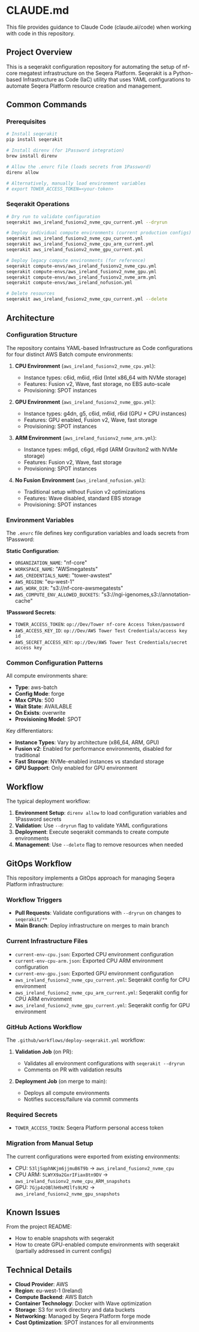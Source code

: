 # CLAUDE.md

This file provides guidance to Claude Code (claude.ai/code) when working with code in this repository.

## Project Overview

This is a seqerakit configuration repository for automating the setup of nf-core megatest infrastructure on the Seqera Platform. Seqerakit is a Python-based Infrastructure as Code (IaC) utility that uses YAML configurations to automate Seqera Platform resource creation and management.

## Common Commands

### Prerequisites
```bash
# Install seqerakit
pip install seqerakit

# Install direnv (for 1Password integration)
brew install direnv

# Allow the .envrc file (loads secrets from 1Password)
direnv allow

# Alternatively, manually load environment variables
# export TOWER_ACCESS_TOKEN=<your-token>
```

### Seqerakit Operations
```bash
# Dry run to validate configuration
seqerakit aws_ireland_fusionv2_nvme_cpu_current.yml --dryrun

# Deploy individual compute environments (current production configs)
seqerakit aws_ireland_fusionv2_nvme_cpu_current.yml
seqerakit aws_ireland_fusionv2_nvme_cpu_arm_current.yml
seqerakit aws_ireland_fusionv2_nvme_gpu_current.yml

# Deploy legacy compute environments (for reference)
seqerakit compute-envs/aws_ireland_fusionv2_nvme_cpu.yml
seqerakit compute-envs/aws_ireland_fusionv2_nvme_gpu.yml
seqerakit compute-envs/aws_ireland_fusionv2_nvme_arm.yml
seqerakit compute-envs/aws_ireland_nofusion.yml

# Delete resources
seqerakit aws_ireland_fusionv2_nvme_cpu_current.yml --delete
```

## Architecture

### Configuration Structure

The repository contains YAML-based Infrastructure as Code configurations for four distinct AWS Batch compute environments:

1. **CPU Environment** (`aws_ireland_fusionv2_nvme_cpu.yml`):
   - Instance types: c6id, m6id, r6id (Intel x86_64 with NVMe storage)
   - Features: Fusion v2, Wave, fast storage, no EBS auto-scale
   - Provisioning: SPOT instances

2. **GPU Environment** (`aws_ireland_fusionv2_nvme_gpu.yml`):
   - Instance types: g4dn, g5, c6id, m6id, r6id (GPU + CPU instances)
   - Features: GPU enabled, Fusion v2, Wave, fast storage
   - Provisioning: SPOT instances

3. **ARM Environment** (`aws_ireland_fusionv2_nvme_arm.yml`):
   - Instance types: m6gd, c6gd, r6gd (ARM Graviton2 with NVMe storage)
   - Features: Fusion v2, Wave, fast storage
   - Provisioning: SPOT instances

4. **No Fusion Environment** (`aws_ireland_nofusion.yml`):
   - Traditional setup without Fusion v2 optimizations
   - Features: Wave disabled, standard EBS storage
   - Provisioning: SPOT instances

### Environment Variables

The `.envrc` file defines key configuration variables and loads secrets from 1Password:

**Static Configuration**:
- `ORGANIZATION_NAME`: "nf-core"
- `WORKSPACE_NAME`: "AWSmegatests"
- `AWS_CREDENTIALS_NAME`: "tower-awstest"
- `AWS_REGION`: "eu-west-1"
- `AWS_WORK_DIR`: "s3://nf-core-awsmegatests"
- `AWS_COMPUTE_ENV_ALLOWED_BUCKETS`: "s3://ngi-igenomes,s3://annotation-cache"

**1Password Secrets**:
- `TOWER_ACCESS_TOKEN`: `op://Dev/Tower nf-core Access Token/password`
- `AWS_ACCESS_KEY_ID`: `op://Dev/AWS Tower Test Credentials/access key id`
- `AWS_SECRET_ACCESS_KEY`: `op://Dev/AWS Tower Test Credentials/secret access key`

### Common Configuration Patterns

All compute environments share:
- **Type**: aws-batch
- **Config Mode**: forge
- **Max CPUs**: 500
- **Wait State**: AVAILABLE
- **On Exists**: overwrite
- **Provisioning Model**: SPOT

Key differentiators:
- **Instance Types**: Vary by architecture (x86_64, ARM, GPU)
- **Fusion v2**: Enabled for performance environments, disabled for traditional
- **Fast Storage**: NVMe-enabled instances vs standard storage
- **GPU Support**: Only enabled for GPU environment

## Workflow

The typical deployment workflow:

1. **Environment Setup**: `direnv allow` to load configuration variables and 1Password secrets
2. **Validation**: Use `--dryrun` flag to validate YAML configurations
3. **Deployment**: Execute seqerakit commands to create compute environments
4. **Management**: Use `--delete` flag to remove resources when needed

## GitOps Workflow

This repository implements a GitOps approach for managing Seqera Platform infrastructure:

### Workflow Triggers
- **Pull Requests**: Validate configurations with `--dryrun` on changes to `seqerakit/**`
- **Main Branch**: Deploy infrastructure on merges to main branch

### Current Infrastructure Files
- `current-env-cpu.json`: Exported CPU environment configuration
- `current-env-cpu-arm.json`: Exported CPU ARM environment configuration  
- `current-env-gpu.json`: Exported GPU environment configuration
- `aws_ireland_fusionv2_nvme_cpu_current.yml`: Seqerakit config for CPU environment
- `aws_ireland_fusionv2_nvme_cpu_arm_current.yml`: Seqerakit config for CPU ARM environment
- `aws_ireland_fusionv2_nvme_gpu_current.yml`: Seqerakit config for GPU environment

### GitHub Actions Workflow
The `.github/workflows/deploy-seqerakit.yml` workflow:

1. **Validation Job** (on PR):
   - Validates all environment configurations with `seqerakit --dryrun`
   - Comments on PR with validation results

2. **Deployment Job** (on merge to main):
   - Deploys all compute environments
   - Notifies success/failure via commit comments

### Required Secrets
- `TOWER_ACCESS_TOKEN`: Seqera Platform personal access token

### Migration from Manual Setup
The current configurations were exported from existing environments:
- CPU: `53ljSqphNKjm6jjmuB6T9b` → `aws_ireland_fusionv2_nvme_cpu`
- CPU ARM: `5LWYX9a2GxrIFiax8tn9DV` → `aws_ireland_fusionv2_nvme_cpu_ARM_snapshots`
- GPU: `7Gjp4zOBlhH9xMIlfs9LM2` → `aws_ireland_fusionv2_nvme_gpu_snapshots`

## Known Issues

From the project README:
- How to enable snapshots with seqerakit
- How to create GPU-enabled compute environments with seqerakit (partially addressed in current configs)

## Technical Details

- **Cloud Provider**: AWS
- **Region**: eu-west-1 (Ireland)
- **Compute Backend**: AWS Batch
- **Container Technology**: Docker with Wave optimization
- **Storage**: S3 for work directory and data buckets
- **Networking**: Managed by Seqera Platform forge mode
- **Cost Optimization**: SPOT instances for all environments